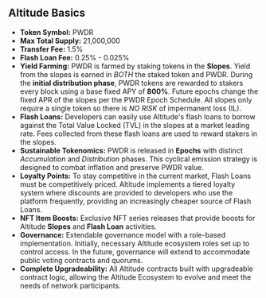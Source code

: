 ## Altitude Basics
- **Token Symbol:** ​PWDR  
- **Max Total Supply:** ​21,000,000  
- **Transfer Fee:** ​1.5%    
- **Flash Loan Fee:** 0.25% - 0.025%  
- **Yield Farming:​** PWDR is farmed by staking tokens in the **Slopes**. Yield from the slopes is earned in *BOTH* the staked token and PWDR. During the **initial distribution phase**, PWDR tokens are rewarded to stakers every block using a base fixed APY of **800%**. Future epochs change the fixed APR of the slopes per the PWDR Epoch Schedule. All slopes only require a single token so there is *NO RISK* of impermanent loss (IL).  
- **Flash Loans:** Developers can easily use Altitude's flash loans to borrow against the Total Value Locked (TVL) in the slopes at a market leading rate. Fees collected from these flash loans are used to reward stakers in the slopes.
- **Sustainable Tokenomics:** PWDR is released in **Epochs** with distinct *Accumulation* and *Distribution* phases. This cyclical emission strategy is designed to combat inflation and preserve PWDR value.
- **Loyalty Points:** To stay competitive in the current market, Flash Loans must be competitively priced. Altitude implements a tiered loyalty system where discounts are provided to developers who use the platform frequently, providing an increasingly cheaper source of Flash Loans.
- **NFT Item Boosts:** Exclusive NFT series releases that provide boosts for Altitude **Slopes** and **Flash Loan** activities.  
- **Governance:** ​Extendable governance model with a role-based implementation. Initially, necessary Altitude ecosystem roles set up to control access. In the future, governance will extend to accommodate public voting contracts and quorums.
- **Complete Upgradeability:** All Altitude contracts built with upgradeable contract logic, allowing the Altitude Ecosystem to evolve and meet the needs of network participants. 
